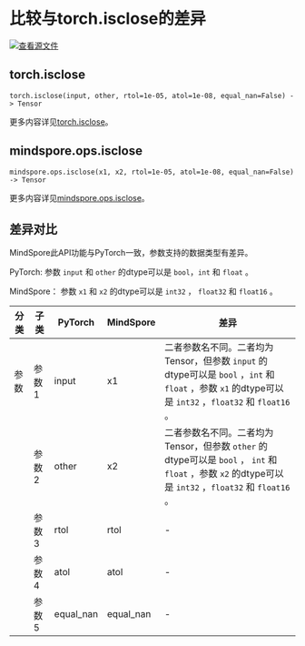 # 比较与torch.isclose的差异

[![查看源文件](https://mindspore-website.obs.cn-north-4.myhuaweicloud.com/website-images/r2.4.0/resource/_static/logo_source.svg)](https://gitee.com/mindspore/docs/blob/r2.4.0/docs/mindspore/source_zh_cn/note/api_mapping/pytorch_diff/isclose.md)

## torch.isclose

```text
torch.isclose(input, other, rtol=1e-05, atol=1e-08, equal_nan=False) -> Tensor
```

更多内容详见[torch.isclose](https://pytorch.org/docs/1.8.1/generated/torch.isclose.html)。

## mindspore.ops.isclose

```text
mindspore.ops.isclose(x1, x2, rtol=1e-05, atol=1e-08, equal_nan=False) -> Tensor
```

更多内容详见[mindspore.ops.isclose](https://www.mindspore.cn/docs/zh-CN/r2.4.0/api_python/ops/mindspore.ops.isclose.html)。

## 差异对比

MindSpore此API功能与PyTorch一致，参数支持的数据类型有差异。

PyTorch: 参数 `input` 和 `other` 的dtype可以是 ``bool``，``int`` 和 ``float`` 。

MindSpore： 参数 `x1` 和 `x2` 的dtype可以是 ``int32`` ， ``float32`` 和 ``float16`` 。

| 分类 | 子类 |PyTorch | MindSpore | 差异 |
| --- | --- | --- | --- |---|
|参数 | 参数1 | input | x1 | 二者参数名不同。二者均为Tensor，但参数 `input` 的dtype可以是 ``bool`` ，``int`` 和 ``float`` ，参数 `x1` 的dtype可以是 ``int32`` ，``float32`` 和 ``float16`` 。|
|  | 参数2 | other | x2 | 二者参数名不同。二者均为Tensor，但参数 `other` 的dtype可以是 ``bool`` ， ``int`` 和 ``float`` ，参数 `x2` 的dtype可以是 ``int32`` ，``float32`` 和 ``float16`` 。|
|  | 参数3 | rtol | rtol | - |
|  | 参数4 | atol | atol | - |
|  | 参数5 | equal_nan | equal_nan | - |
